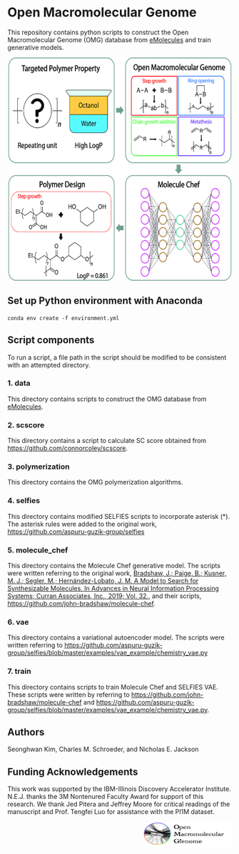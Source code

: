 # Open Macromolecular Genome

This repository contains python scripts to construct the Open Macromolecular Genome (OMG) database from [eMolecules](https://www.emolecules.com/) and train generative models.

<p align="center">
<img src="https://github.com/TheJacksonLab/OpenMacromolecularGenome/blob/main/data/figure/schematic_diagram.jpg" width="500" height="500">
</p>

## Set up Python environment with Anaconda 
```
conda env create -f environment.yml
``` 

## Script components
To run a script, a file path in the script should be modified to be consistent with an attempted directory.

### 1. data
This directory contains scripts to construct the OMG database from [eMolecules](https://www.emolecules.com/).

### 2. scscore
This directory contains a script to calculate SC score obtained from https://github.com/connorcoley/scscore.

### 3. polymerization
This directory contains the OMG polymerization algorithms.

### 4. selfies 
This directory contains modified SELFIES scripts to incorporate asterisk (*). The asterisk rules were added to the original work, https://github.com/aspuru-guzik-group/selfies

### 5. molecule_chef 
This directory contains the Molecule Chef generative model. The scripts were written referring to the original work,
[Bradshaw, J.; Paige, B.; Kusner, M. J.; Segler, M.; Hernández-Lobato, J. M. A Model to Search for Synthesizable Molecules. 
In Advances in Neural Information Processing Systems; Curran Associates, Inc., 2019; Vol. 32.](https://arxiv.org/abs/1906.05221), 
and their scripts, https://github.com/john-bradshaw/molecule-chef.

### 6. vae 
This directory contains a variational autoencoder model. The scripts were written referring to https://github.com/aspuru-guzik-group/selfies/blob/master/examples/vae_example/chemistry_vae.py

### 7. train
This directory contains scripts to train Molecule Chef and SELFIES VAE. These scripts were written by referring to 
https://github.com/john-bradshaw/molecule-chef and https://github.com/aspuru-guzik-group/selfies/blob/master/examples/vae_example/chemistry_vae.py.

## Authors
Seonghwan Kim, Charles M. Schroeder, and Nicholas E. Jackson

## Funding Acknowledgements
This work was supported by the IBM-Illinois Discovery Accelerator Institute. N.E.J. thanks the 3M Nontenured Faculty Award for support of this research. We thank Jed Pitera and Jeffrey Moore for critical readings of the manuscript and Prof. Tengfei Luo for assistance with the PI1M dataset.

<p align="right">
<img src="https://github.com/TheJacksonLab/OpenMacromolecularGenome/blob/main/data/figure/OMG.png" width="200" height="60"> 
</p>

